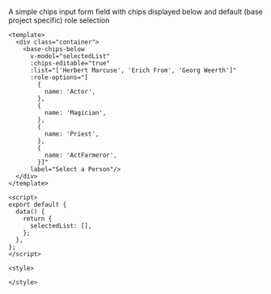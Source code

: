 A simple chips input form field with chips displayed below
and default (base project specific) role selection

```vue
<template>
  <div class="container">
    <base-chips-below
      v-model="selectedList"
      :chips-editable="true"
      :list="['Herbert Marcuse', 'Erich From', 'Georg Weerth']"
      :role-options="[
        {
          name: 'Actor',
        },
        {
          name: 'Magician',
        },
        {
          name: 'Priest',
        },
        {
          name: 'ActFarmeror',
        }]"
      label="Select a Person"/>
  </div>
</template>

<script>
export default {
  data() {
    return {
      selectedList: [],
    };
  },
};
</script>

<style>

</style>

```
